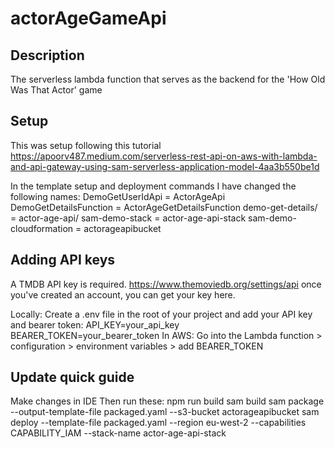 # actorAgeGameApi

## Description

The serverless lambda function that serves as the backend for the 'How Old Was That Actor' game

## Setup

This was setup following this tutorial
https://apoorv487.medium.com/serverless-rest-api-on-aws-with-lambda-and-api-gateway-using-sam-serverless-application-model-4aa3b550be1d

In the template setup and deployment commands I have changed the following names:
DemoGetUserIdApi = ActorAgeApi
DemoGetDetailsFunction = ActorAgeGetDetailsFunction
demo-get-details/ = actor-age-api/
sam-demo-stack = actor-age-api-stack
sam-demo-cloudformation = actorageapibucket

## Adding API keys

A TMDB API key is required.
https://www.themoviedb.org/settings/api
once you've created an account, you can get your key here.

Locally: Create a .env file in the root of your project and add your API key and bearer token:
API_KEY=your_api_key
BEARER_TOKEN=your_bearer_token
In AWS: Go into the Lambda function > configuration > environment variables > add BEARER_TOKEN

## Update quick guide

Make changes in IDE
Then run these:
npm run build
sam build
sam package --output-template-file packaged.yaml --s3-bucket actorageapibucket
sam deploy --template-file packaged.yaml --region eu-west-2 --capabilities CAPABILITY_IAM --stack-name actor-age-api-stack
